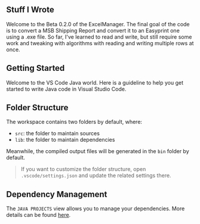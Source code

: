 ## Stuff I Wrote
Welcome to the Beta 0.2.0 of the ExcelManager. The final goal of the code is to convert a MSB Shipping Report and convert it to an Easyprint one using a .exe file. So far, I've learned to read and write, but still require some work and tweaking with algorithms with reading and writing multiple rows at once.
## Getting Started

Welcome to the VS Code Java world. Here is a guideline to help you get started to write Java code in Visual Studio Code.

## Folder Structure

The workspace contains two folders by default, where:

- `src`: the folder to maintain sources
- `lib`: the folder to maintain dependencies

Meanwhile, the compiled output files will be generated in the `bin` folder by default.

> If you want to customize the folder structure, open `.vscode/settings.json` and update the related settings there.

## Dependency Management

The `JAVA PROJECTS` view allows you to manage your dependencies. More details can be found [here](https://github.com/microsoft/vscode-java-dependency#manage-dependencies).
